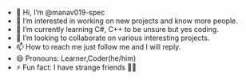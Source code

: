 - 👋 Hi, I’m @manav019-spec
- 👀 I’m interested in working on new projects and know more people.
- 🌱 I’m currently learning C#, C++ to be unsure but yes coding.
- 💞️ I’m looking to collaborate on various interesting projects.
- 📫 How to reach me just follow me and I will reply.
- 😄 Pronouns: Learner,Coder(he/him)
- ⚡ Fun fact: I have strange friends 👀😄

<!---
manav019-spec/manav019-spec is a ✨ special ✨ repository because its `README.md` (this file) appears on your GitHub profile.
You can click the Preview link to take a look at your changes.
--->
